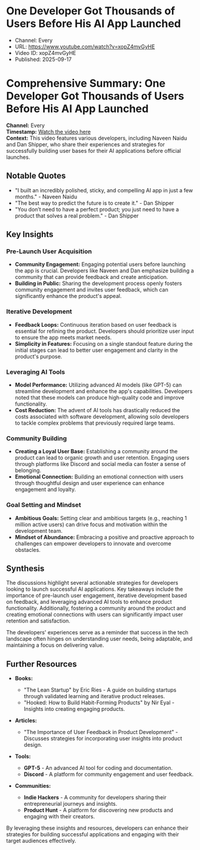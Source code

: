 # One Developer Got Thousands of Users Before His AI App Launched

- Channel: Every
- URL: https://www.youtube.com/watch?v=xopZ4mvGyHE
- Video ID: xopZ4mvGyHE
- Published: 2025-09-17

# Comprehensive Summary: One Developer Got Thousands of Users Before His AI App Launched

**Channel:** Every  
**Timestamp:** [Watch the video here](https://www.youtube.com/watch?v=xopZ4mvGyHE)  
**Context:** This video features various developers, including Naveen Naidu and Dan Shipper, who share their experiences and strategies for successfully building user bases for their AI applications before official launches.

## Notable Quotes
- "I built an incredibly polished, sticky, and compelling AI app in just a few months." - Naveen Naidu
- "The best way to predict the future is to create it." - Dan Shipper
- "You don’t need to have a perfect product; you just need to have a product that solves a real problem." - Dan Shipper

## Key Insights

### Pre-Launch User Acquisition
- **Community Engagement:** Engaging potential users before launching the app is crucial. Developers like Naveen and Dan emphasize building a community that can provide feedback and create anticipation.
- **Building in Public:** Sharing the development process openly fosters community engagement and invites user feedback, which can significantly enhance the product's appeal.

### Iterative Development
- **Feedback Loops:** Continuous iteration based on user feedback is essential for refining the product. Developers should prioritize user input to ensure the app meets market needs.
- **Simplicity in Features:** Focusing on a single standout feature during the initial stages can lead to better user engagement and clarity in the product's purpose.

### Leveraging AI Tools
- **Model Performance:** Utilizing advanced AI models (like GPT-5) can streamline development and enhance the app's capabilities. Developers noted that these models can produce high-quality code and improve functionality.
- **Cost Reduction:** The advent of AI tools has drastically reduced the costs associated with software development, allowing solo developers to tackle complex problems that previously required large teams.

### Community Building
- **Creating a Loyal User Base:** Establishing a community around the product can lead to organic growth and user retention. Engaging users through platforms like Discord and social media can foster a sense of belonging.
- **Emotional Connection:** Building an emotional connection with users through thoughtful design and user experience can enhance engagement and loyalty.

### Goal Setting and Mindset
- **Ambitious Goals:** Setting clear and ambitious targets (e.g., reaching 1 million active users) can drive focus and motivation within the development team.
- **Mindset of Abundance:** Embracing a positive and proactive approach to challenges can empower developers to innovate and overcome obstacles.

## Synthesis
The discussions highlight several actionable strategies for developers looking to launch successful AI applications. Key takeaways include the importance of pre-launch user engagement, iterative development based on feedback, and leveraging advanced AI tools to enhance product functionality. Additionally, fostering a community around the product and creating emotional connections with users can significantly impact user retention and satisfaction.

The developers' experiences serve as a reminder that success in the tech landscape often hinges on understanding user needs, being adaptable, and maintaining a focus on delivering value.

## Further Resources
- **Books:**
  - "The Lean Startup" by Eric Ries - A guide on building startups through validated learning and iterative product releases.
  - "Hooked: How to Build Habit-Forming Products" by Nir Eyal - Insights into creating engaging products.
  
- **Articles:**
  - "The Importance of User Feedback in Product Development" - Discusses strategies for incorporating user insights into product design.
  
- **Tools:**
  - **GPT-5** - An advanced AI tool for coding and documentation.
  - **Discord** - A platform for community engagement and user feedback.

- **Communities:**
  - **Indie Hackers** - A community for developers sharing their entrepreneurial journeys and insights.
  - **Product Hunt** - A platform for discovering new products and engaging with their creators.

By leveraging these insights and resources, developers can enhance their strategies for building successful applications and engaging with their target audiences effectively.